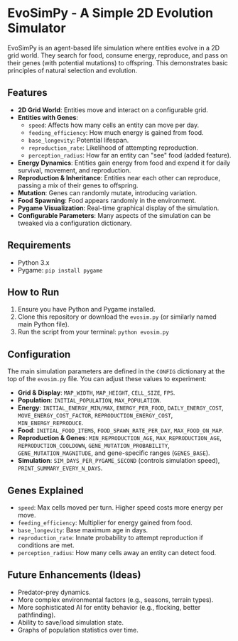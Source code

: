 # EvoSimPy - A Simple 2D Evolution Simulator

EvoSimPy is an agent-based life simulation where entities evolve in a 2D grid world. They search for food, consume energy, reproduce, and pass on their genes (with potential mutations) to offspring. This demonstrates basic principles of natural selection and evolution.

## Features

*   **2D Grid World**: Entities move and interact on a configurable grid.
*   **Entities with Genes**:
    *   `speed`: Affects how many cells an entity can move per day.
    *   `feeding_efficiency`: How much energy is gained from food.
    *   `base_longevity`: Potential lifespan.
    *   `reproduction_rate`: Likelihood of attempting reproduction.
    *   `perception_radius`: How far an entity can "see" food (added feature).
*   **Energy Dynamics**: Entities gain energy from food and expend it for daily survival, movement, and reproduction.
*   **Reproduction & Inheritance**: Entities near each other can reproduce, passing a mix of their genes to offspring.
*   **Mutation**: Genes can randomly mutate, introducing variation.
*   **Food Spawning**: Food appears randomly in the environment.
*   **Pygame Visualization**: Real-time graphical display of the simulation.
*   **Configurable Parameters**: Many aspects of the simulation can be tweaked via a configuration dictionary.

## Requirements

*   Python 3.x
*   Pygame: `pip install pygame`

## How to Run

1.  Ensure you have Python and Pygame installed.
2.  Clone this repository or download the `evosim.py` (or similarly named main Python file).
3.  Run the script from your terminal: `python evosim.py`

## Configuration

The main simulation parameters are defined in the `CONFIG` dictionary at the top of the `evosim.py` file. You can adjust these values to experiment:

*   **Grid & Display**: `MAP_WIDTH`, `MAP_HEIGHT`, `CELL_SIZE`, `FPS`.
*   **Population**: `INITIAL_POPULATION`, `MAX_POPULATION`.
*   **Energy**: `INITIAL_ENERGY_MIN/MAX`, `ENERGY_PER_FOOD`, `DAILY_ENERGY_COST`, `MOVE_ENERGY_COST_FACTOR`, `REPRODUCTION_ENERGY_COST`, `MIN_ENERGY_REPRODUCE`.
*   **Food**: `INITIAL_FOOD_ITEMS`, `FOOD_SPAWN_RATE_PER_DAY`, `MAX_FOOD_ON_MAP`.
*   **Reproduction & Genes**: `MIN_REPRODUCTION_AGE`, `MAX_REPRODUCTION_AGE`, `REPRODUCTION_COOLDOWN`, `GENE_MUTATION_PROBABILITY`, `GENE_MUTATION_MAGNITUDE`, and gene-specific ranges (`GENES_BASE`).
*   **Simulation**: `SIM_DAYS_PER_PYGAME_SECOND` (controls simulation speed), `PRINT_SUMMARY_EVERY_N_DAYS`.

## Genes Explained

*   `speed`: Max cells moved per turn. Higher speed costs more energy per move.
*   `feeding_efficiency`: Multiplier for energy gained from food.
*   `base_longevity`: Base maximum age in days.
*   `reproduction_rate`: Innate probability to attempt reproduction if conditions are met.
*   `perception_radius`: How many cells away an entity can detect food.

## Future Enhancements (Ideas)

*   Predator-prey dynamics.
*   More complex environmental factors (e.g., seasons, terrain types).
*   More sophisticated AI for entity behavior (e.g., flocking, better pathfinding).
*   Ability to save/load simulation state.
*   Graphs of population statistics over time.
